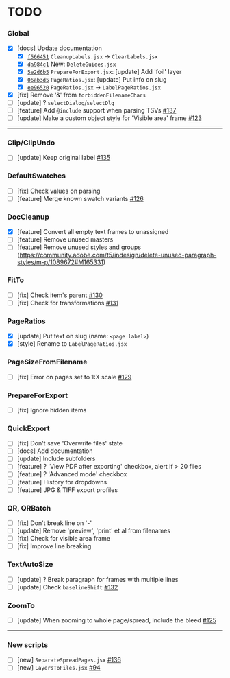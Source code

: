 # TODO

### Global
- [x] [docs] Update documentation
  - [x] [`f566451`](https://github.com/pchiorean/Indentz/commit/f558c7530239c8a8acaa6e591db7553b6819d78e) `CleanupLabels.jsx` -> `ClearLabels.jsx`
  - [x] [`da984c1`](https://github.com/pchiorean/Indentz/commit/da984c163e88f568bf72eb291ccf52e651792324) New: `DeleteGuides.jsx`
  - [x] [`5e2d6b5`](https://github.com/pchiorean/Indentz/commit/5e2d6b51b5d5045bc6e4bb6542bfb92bba042d06) `PrepareForExport.jsx`: [update] Add 'foil' layer
  - [x] [`06ab3d5`](https://github.com/pchiorean/Indentz/commit/06ab3d5ea7868698c6f814b3106646f61b4901a5) `PageRatios.jsx`: [update] Put info on slug
  - [x] [`ee96520`](https://github.com/pchiorean/Indentz/commit/ee9652084bafac7bef2a1cd76bb501bf2ca09523) `PageRatios.jsx` -> `LabelPageRatios.jsx`
- [x] [fix] Remove '&' from `forbiddenFilenameChars`
- [ ] [update] ? `selectDialog`/`selectDlg`
- [ ] [feature] Add `@include` support when parsing TSVs [#137](https://github.com/pchiorean/Indentz/issues/137)
- [ ] [update] Make a custom object style for 'Visible area' frame [#123](https://github.com/pchiorean/Indentz/issues/123)

---

### Clip/ClipUndo
- [ ] [update] Keep original label [#135](https://github.com/pchiorean/Indentz/issues/135)

### DefaultSwatches
- [ ] [fix] Check values on parsing
- [ ] [feature] Merge known swatch variants [#126](https://github.com/pchiorean/Indentz/issues/126)

### DocCleanup
- [x] [feature] Convert all empty text frames to unassigned
- [ ] [feature] Remove unused masters
- [ ] [feature] Remove unused styles and groups (https://community.adobe.com/t5/indesign/delete-unused-paragraph-styles/m-p/1089672#M165331)

### FitTo
- [ ] [fix] Check item's parent [#130](https://github.com/pchiorean/Indentz/issues/130)
- [ ] [fix] Check for transformations [#131](https://github.com/pchiorean/Indentz/issues/131)

### PageRatios
- [x] [update] Put text on slug (name: `<page label>`)
- [x] [style] Rename to `LabelPageRatios.jsx`

### PageSizeFromFilename
- [ ] [fix] Error on pages set to 1:X scale [#129](https://github.com/pchiorean/Indentz/issues/129)

### PrepareForExport
- [ ] [fix] Ignore hidden items

### QuickExport
- [ ] [fix] Don't save 'Overwrite files' state
- [ ] [docs] Add documentation
- [ ] [update] Include subfolders
- [ ] [feature] ? 'View PDF after exporting' checkbox, alert if > 20 files
- [ ] [feature] ? 'Advanced mode' checkbox
- [ ] [feature] History for dropdowns
- [ ] [feature] JPG & TIFF export profiles

### QR, QRBatch
- [ ] [fix] Don't break line on '-'
- [ ] [update] Remove 'preview', 'print' et al from filenames
- [ ] [fix] Check for visible area frame
- [ ] [fix] Improve line breaking

### TextAutoSize
- [ ] [update] ? Break paragraph for frames with multiple lines
- [ ] [update] Check `baselineShift` [#132](https://github.com/pchiorean/Indentz/issues/132)

### ZoomTo
- [ ] [update] When zooming to whole page/spread, include the bleed [#125](https://github.com/pchiorean/Indentz/issues/125)

---

### New scripts
- [ ] [new] `SeparateSpreadPages.jsx` [#136](https://github.com/pchiorean/Indentz/issues/136)
- [ ] [new] `LayersToFiles.jsx` [#94](https://github.com/pchiorean/Indentz/issues/94)
